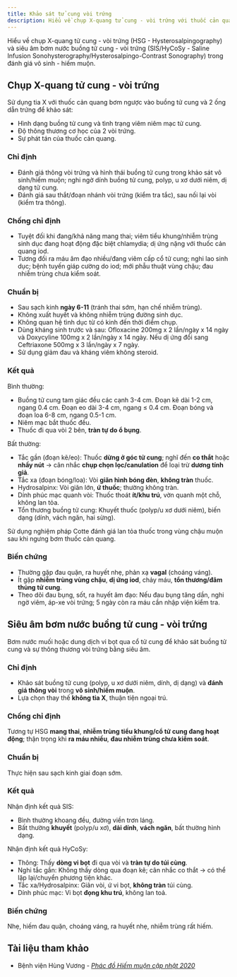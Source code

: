 ```yaml
---
title: Khảo sát tử cung vòi trứng
description: Hiểu về chụp X-quang tử cung - vòi trứng với thuốc cản quan (HSG) và siêu âm bơm nước buồng tử cung-vòi trứng (SIS/HyCoSy).
---
```


Hiểu về chụp X-quang tử cung - vòi trứng (HSG - Hysterosalpingography) và siêu âm bơm nước buồng tử cung - vòi trứng (SIS/HyCoSy - Saline Infusion Sonohysterography/Hysterosalpingo-Contrast Sonography) trong đánh giá vô sinh - hiếm muộn.

## Chụp X-quang tử cung - vòi trứng

Sử dụng tia X với thuốc cản quang bơm ngược vào buồng tử cung và 2 ống dẫn trứng để khảo sát:

- Hình dạng buồng tử cung và tình trạng viêm niêm mạc tử cung.
- Độ thông thương cơ học của 2 vòi trứng.
- Sự phát tán của thuốc cản quang.

### Chỉ định

- Đánh giá thông vòi trứng và hình thái buồng tử cung trong khảo sát vô sinh/hiếm muộn; nghi ngờ dính buồng tử cung, polyp, u xơ dưới niêm, dị dạng tử cung.
- Đánh giá sau thắt/đoạn nhánh vòi trứng (kiểm tra tắc), sau nối lại vòi (kiểm tra thông).

### Chống chỉ định

- Tuyệt đối khi đang/khả năng mang thai; viêm tiểu khung/nhiễm trùng sinh dục đang hoạt động đặc biệt chlamydia; dị ứng nặng với thuốc cản quang iod.
- Tương đối ra máu âm đạo nhiều/đang viêm cấp cổ tử cung; nghi lao sinh dục; bệnh tuyến giáp cường do iod; mới phẫu thuật vùng chậu; đau nhiễm trùng chưa kiểm soát.

### Chuẩn bị

- Sau sạch kinh **ngày 6-11** (tránh thai sớm, hạn chế nhiễm trùng).
- Không xuất huyết và không nhiễm trùng đường sinh dục.
- Không quan hệ tình dục từ có kinh đến thời điểm chụp.
- Dùng kháng sinh trước và sau: Ofloxacine 200mg x 2 lần/ngày x 14 ngày và Doxycyline 100mg x 2 lần/ngày x 14 ngày. Nếu dị ứng đổi sang Ceftriaxone 500mg x 3 lần/ngày x 7 ngày.
- Sử dụng giảm đau và kháng viêm không steroid.

### Kết quả

Bình thường:

- Buồng tử cung tam giác đều các cạnh 3-4 cm. Đoạn kẽ dài 1-2 cm, ngang 0.4 cm. Đoạn eo dài 3-4 cm, ngang ≤ 0.4 cm. Đoạn bóng và đoạn loa 6-8 cm, ngang 0.5-1 cm.
- Niêm mạc bắt thuốc đều.
- Thuốc đi qua vòi 2 bên, **tràn tự do ổ bụng**.

Bất thường:

- Tắc gần (đoạn kẽ/eo): Thuốc **dừng ở góc tử cung**; nghĩ đến **co thắt** hoặc **nhầy nút** → cân nhắc **chụp chọn lọc/canulation** để loại trừ **dương tính giả**.
- Tắc xa (đoạn bóng/loa): Vòi **giãn hình bóng đèn**, **không tràn** thuốc.
- Hydrosalpinx: Vòi giãn lớn, **ứ thuốc**; thường không tràn.
- Dính phúc mạc quanh vòi: Thuốc thoát **ít/khu trú**, vờn quanh một chỗ, không lan tỏa.
- Tổn thương buồng tử cung: Khuyết thuốc (polyp/u xơ dưới niêm), biến dạng (dính, vách ngăn, hai sừng).

Sử dụng nghiệm pháp Cotte đánh giá lan tỏa thuốc trong vùng chậu muộn sau khi ngưng bơm thuốc cản quang.

### Biến chứng

- Thường gặp đau quặn, ra huyết nhẹ, phản xạ **vagal** (choáng váng).
- Ít gặp **nhiễm trùng vùng chậu**, **dị ứng iod**, chảy máu, **tổn thương/đâm thủng tử cung**.
- Theo dõi đau bụng, sốt, ra huyết âm đạo: Nếu đau bụng tăng dần, nghi ngờ viêm, áp-xe vòi trứng; 5 ngày còn ra máu cần nhập viện kiểm tra.

## Siêu âm bơm nước buồng tử cung - vòi trứng

Bơm nước muối hoặc dung dịch vi bọt qua cổ tử cung để khảo sát buồng tử cung và sự thông thương vòi trứng bằng siêu âm.

### Chỉ định

- Khảo sát buồng tử cung (polyp, u xơ dưới niêm, dính, dị dạng) và **đánh giá thông vòi** trong **vô sinh/hiếm muộn**.
- Lựa chọn thay thế **không tia X**, thuận tiện ngoại trú.

### Chống chỉ định

Tương tự HSG **mang thai**, **nhiễm trùng tiểu khung/cổ tử cung đang hoạt động**; thận trọng khi **ra máu nhiều**, **đau nhiễm trùng chưa kiểm soát**.

### Chuẩn bị

Thực hiện sau sạch kinh giai đoạn sớm.

### Kết quả

Nhận định kết quả SIS:

- Bình thường khoang đều, đường viền trơn láng.
- Bất thường **khuyết** (polyp/u xơ), **dải dính**, **vách ngăn**, bất thường hình dạng.

Nhận định kết quả HyCoSy:

- Thông: Thấy **dòng vi bọt** đi qua vòi và **tràn tự do túi cùng**.
- Nghi tắc gần: Không thấy dòng qua đoạn kẽ; cân nhắc co thắt → có thể lặp lại/chuyển phương tiện khác.
- Tắc xa/Hydrosalpinx: Giãn vòi, ứ vi bọt, **không tràn** túi cùng.
- Dính phúc mạc: Vi bọt **đọng khu trú**, không lan toả.

### Biến chứng

Nhẹ, hiếm đau quặn, choáng váng, ra huyết nhẹ, nhiễm trùng rất hiếm.

## Tài liệu tham khảo

- Bệnh viện Hùng Vương - [_Phác đồ Hiếm muộn cập nhật 2020_](https://bvhungvuong.vn/danh-cho-nhan-vien/phac-do-hiem-muon-cap-nhat-2020)
